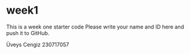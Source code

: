 # week1
This is a week one starter code 
Please write your name and ID here and push it to GitHub.

Üveys Cengiz
230717057
